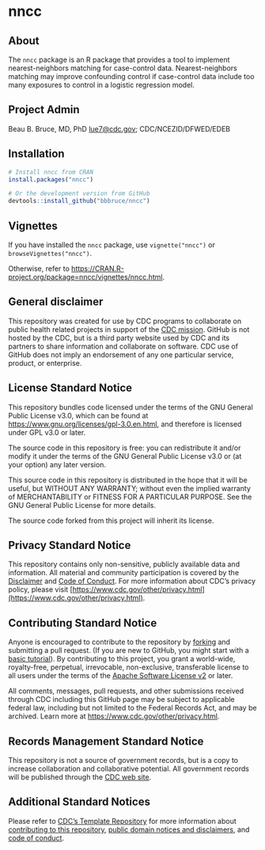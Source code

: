
<!-- README.md is generated from README.Rmd. Please edit that file -->

# nncc

<!-- badges: start -->
<!-- badges: end -->

## About

The `nncc` package is an R package that provides a tool to implement
nearest-neighbors matching for case-control data. Nearest-neighbors
matching may improve confounding control if case-control data include
too many exposures to control in a logistic regression model.

## Project Admin

Beau B. Bruce, MD, PhD <lue7@cdc.gov>; CDC/NCEZID/DFWED/EDEB

## Installation

``` r
# Install nncc from CRAN
install.packages("nncc")

# Or the development version from GitHub
devtools::install_github("bbbruce/nncc")
```

## Vignettes

If you have installed the `nncc` package, use `vignette("nncc")` or
`browseVignettes("nncc")`.

Otherwise, refer to
<https://CRAN.R-project.org/package=nncc/vignettes/nncc.html>.

## General disclaimer

This repository was created for use by CDC programs to collaborate on
public health related projects in support of the [CDC
mission](https://www.cdc.gov/about/organization/mission.htm). GitHub is
not hosted by the CDC, but is a third party website used by CDC and its
partners to share information and collaborate on software. CDC use of
GitHub does not imply an endorsement of any one particular service,
product, or enterprise.

## License Standard Notice

This repository bundles code licensed under the terms of the GNU General
Public License v3.0, which can be found at
<https://www.gnu.org/licenses/gpl-3.0.en.html>, and therefore is
licensed under GPL v3.0 or later.

The source code in this repository is free: you can redistribute it
and/or modify it under the terms of the GNU General Public License v3.0
or (at your option) any later version.

This source code in this repository is distributed in the hope that it
will be useful, but WITHOUT ANY WARRANTY; without even the implied
warranty of MERCHANTABILITY or FITNESS FOR A PARTICULAR PURPOSE. See the
GNU General Public License for more details.

The source code forked from this project will inherit its license.

## Privacy Standard Notice

This repository contains only non-sensitive, publicly available data and
information. All material and community participation is covered by the
[Disclaimer](https://github.com/CDCgov/template/blob/master/DISCLAIMER.md)
and [Code of
Conduct](https://github.com/CDCgov/template/blob/master/code-of-conduct.md).
For more information about CDC’s privacy policy, please visit
[https://www.cdc.gov/other/privacy.html](https://www.cdc.gov/other/privacy.html).

## Contributing Standard Notice

Anyone is encouraged to contribute to the repository by
[forking](https://help.github.com/articles/fork-a-repo) and submitting a
pull request. (If you are new to GitHub, you might start with a [basic
tutorial](https://help.github.com/articles/set-up-git)). By contributing
to this project, you grant a world-wide, royalty-free, perpetual,
irrevocable, non-exclusive, transferable license to all users under the
terms of the [Apache Software License
v2](https://www.apache.org/licenses/LICENSE-2.0.html) or later.

All comments, messages, pull requests, and other submissions received
through CDC including this GitHub page may be subject to applicable
federal law, including but not limited to the Federal Records Act, and
may be archived. Learn more at <https://www.cdc.gov/other/privacy.html>.

## Records Management Standard Notice

This repository is not a source of government records, but is a copy to
increase collaboration and collaborative potential. All government
records will be published through the [CDC web
site](https://www.cdc.gov).

## Additional Standard Notices

Please refer to [CDC’s Template
Repository](https://github.com/CDCgov/template) for more information
about [contributing to this
repository](https://github.com/CDCgov/template/blob/master/CONTRIBUTING.md),
[public domain notices and
disclaimers](https://github.com/CDCgov/template/blob/master/DISCLAIMER.md),
and [code of
conduct](https://github.com/CDCgov/template/blob/master/code-of-conduct.md).
